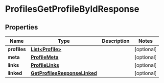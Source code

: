 

# ProfilesGetProfileByIdResponse


## Properties

| Name | Type | Description | Notes |
|------------ | ------------- | ------------- | -------------|
|**profiles** | [**List&lt;Profile&gt;**](Profile.md) |  |  [optional] |
|**meta** | [**ProfileMeta**](ProfileMeta.md) |  |  [optional] |
|**links** | [**ProfileLinks**](ProfileLinks.md) |  |  [optional] |
|**linked** | [**GetProfilesResponseLinked**](GetProfilesResponseLinked.md) |  |  [optional] |



